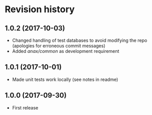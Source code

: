 Revision history
================

1.0.2 (2017-10-03)
-----------------

* Changed handling of test databases to avoid modifying the repo (apologies for erroneous commit messages)
* Added *anax/common* as development requirement


1.0.1 (2017-10-01)
-----------------

* Made unit tests work locally (see notes in readme)


1.0.0 (2017-09-30)
------------------

* First release
